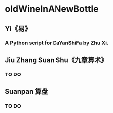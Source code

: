 # oldWineInANewBottle
##   Yi《易》
###     A Python script for DaYanShiFa by Zhu Xi.
##   Jiu Zhang Suan Shu《九章算术》
###     TO DO
##   Suanpan 算盘
###     TO DO
